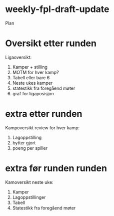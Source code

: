 # weekly-fpl-draft-update

Plan


# Oversikt etter runden
Ligaoversikt:
1. Kamper + stilling
2. MOTM for hver kamp?
3. Tabell eller bare 6
4. Neste ukes kamper
5. statestikk fra foregåend møter
6. graf for ligaposisjon

# extra etter runden
Kampoversikt review for hver kamp:
1. Lagoppstilling
2. bytter gjort
3. poeng per spiller

# extra før runden runden
Kamoversikt neste uke:
1. Kamper
2. Lagoppstillinger
3. Tabell
4. Statestikk fra foregåend møter